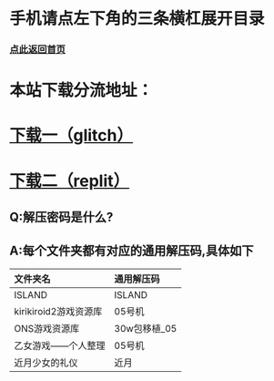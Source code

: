 # 手机请点左下角的三条横杠展开目录
### [点此返回首页](https://fx05.herokuapp.com)
# 本站下载分流地址：  
# [下载一（glitch）](https://05fx.glitch.me)  
# [下载二（replit）](https://replit.eva05.workers.dev)  
## Q:解压密码是什么?
## A:每个文件夹都有对应的通用解压码,具体如下
| 文件夹名   |通用解压码  |
|  :----- |  :----- |
| ISLAND  | ISLAND |
|kirikiroid2游戏资源库  | 05号机 |
| ONS游戏资源库 | 30w包移植_05 |
| 乙女游戏——个人整理 | 05号机 |
| 近月少女的礼仪| 近月 |





